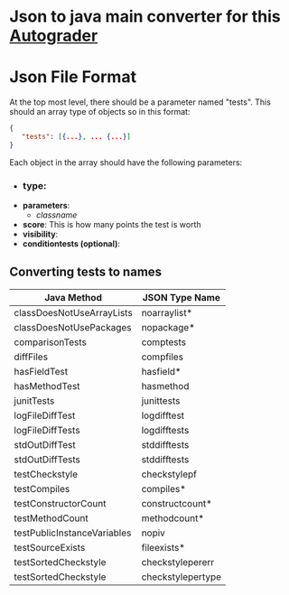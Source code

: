 # Json to java main converter for this [Autograder](https://github.com/bralax/gradescope_autograder)


# Json File Format

At the top most level, there should be a parameter named "tests". This should an array type of objects so in this format:

```json
{
   "tests": [{...}, ... {...}]
}
```
   
Each object in the array should have the following parameters:
   - ### type:
   - **parameters**:
     - *classname*
   - **score**: This is how many points the test is worth
   - **visibility**:
   - **conditiontests (optional)**: 



## Converting tests to names
| Java Method                 | JSON Type Name    |
|-----------------------------|-------------------|
| classDoesNotUseArrayLists   | noarraylist*      |
| classDoesNotUsePackages     | nopackage*        |
| comparisonTests             | comptests         | 
| diffFiles                   | compfiles         | 
| hasFieldTest                | hasfield*         |
| hasMethodTest               | hasmethod         |
| junitTests                  | junittests        |
| logFileDiffTest             | logdifftest       |
| logFileDiffTests            | logdifftests      |
| stdOutDiffTest              | stddifftests      |
| stdOutDiffTests             | stddifftests      |
| testCheckstyle              | checkstylepf      |
| testCompiles                | compiles*         |
| testConstructorCount        | constructcount*   |
| testMethodCount             | methodcount*      |
| testPublicInstanceVariables | nopiv             |
| testSourceExists            | fileexists*       |
| testSortedCheckstyle        | checkstylepererr  |
| testSortedCheckstyle        | checkstylepertype |
